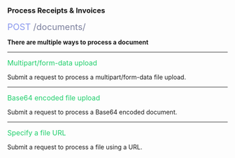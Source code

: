 ### Process Receipts & Invoices

<span style="color: #8B99EE;font-size: 20px">POST</span><span style="color: #7D819E;font-size: 20px"> /documents/</span>

**There are multiple ways to process a document**

---
<span style="color: #22CF6D; font-size: 16px;">Multipart/form-data upload</span>

Submit a request to process a multipart/form-data file upload.

---
<span style="color: #22CF6D; font-size: 16px;">Base64 encoded file upload</span>

Submit a request to process a Base64 encoded document.

---
<span style="color: #22CF6D; font-size: 16px;">Specify a file URL</span>

Submit a request to process a file using a URL.